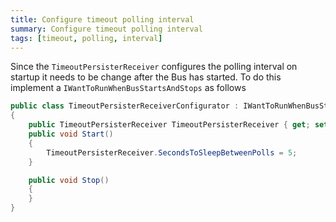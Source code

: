 ```yaml
---
title: Configure timeout polling interval
summary: Configure timeout polling interval
tags: [timeout, polling, interval]
---
```


Since the `TimeoutPersisterReceiver` configures the polling interval on startup it needs to be change after the Bus has started. To do this implement a `IWantToRunWhenBusStartsAndStops` as follows

```C#
public class TimeoutPersisterReceiverConfigurator : IWantToRunWhenBusStartsAndStops
{
    public TimeoutPersisterReceiver TimeoutPersisterReceiver { get; set; }
    public void Start()
    {
        TimeoutPersisterReceiver.SecondsToSleepBetweenPolls = 5;
    }

    public void Stop()
    {
    }
}
```
